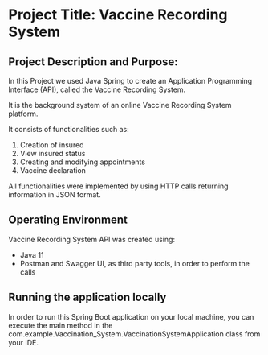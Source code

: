 # Project Title: Vaccine Recording System

## Project Description and Purpose:

In this Project we used Java Spring to create an Application Programming Interface (API), called the Vaccine Recording System.

It is the background system of an online Vaccine Recording System platform.

It consists of functionalities such as:

1. Creation of insured
2. View insured status
3. Creating and modifying appointments
4. Vaccine declaration

All functionalities were implemented by using HTTP calls returning information in JSON format.

## Operating Environment
Vaccine Recording System API was created using:

- Java 11
- Postman and Swagger UI, as third party tools, in order to perform the calls

## Running the application locally
In order to run this Spring Boot application on your local machine, you can execute the main method in the com.example.Vaccination_System.VaccinationSystemApplication  class from your IDE.
